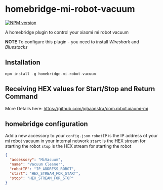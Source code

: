 # homebridge-mi-robot-vacuum
[![NPM version][npm-image]][npm-url]

A homebridge plugin to control your xiaomi mi robot vacuum

**NOTE** To configure this plugin - you need to install _Wireshark_ and _Bluestacks_

## Installation

```
npm install -g homebridge-mi-robot-vacuum
```

## Receiving HEX values for Start/Stop and Return Command
More Details here: https://github.com/jghaanstra/com.robot.xiaomi-mi

## homebridge configuration

Add a new accessory to your `config.json`
`robotIP` is the IP address of your mi robot vacuum in your internal network
`start` is the HEX stream for starting the robot
`stop` is the HEX stream for starting the robot

```json
{
  "accessory": "MiVacuum",
  "name": "Vacuum Cleaner",
  "robotIP": "IP_ADDRESS_ROBOT",
  "start": "HEX_STREAM_FOR_START",
  "stop": "HEX_STREAM_FOR_STOP"
}
```

[npm-url]: https://www.npmjs.com/package/homebridge-mi-robot-vacuum
[npm-image]: http://img.shields.io/npm/v/homebridge-mi-robot-vacuum.svg
